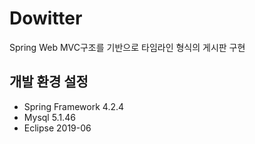 # Dowitter
Spring Web MVC구조를 기반으로 타임라인 형식의 게시판 구현

## 개발 환경 설정
* Spring Framework 4.2.4
* Mysql 5.1.46
* Eclipse 2019-06

###
